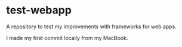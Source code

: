 # test-webapp
A repository to test my improvements with frameworks for web apps.

I made my first commit locally from my MacBook.
